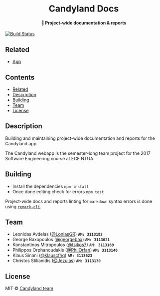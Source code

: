 <h1 align="center">
  Candyland Docs
</h1>

<h4 align="center">
  📝 Project-wide documentation & reports
</h4>

[![Build Status](https://travis-ci.com/klauscfhq/candyland-docs.svg?token=rXPPxPTH1doiuVrFnjqh&branch=master)](https://travis-ci.com/klauscfhq/candyland-docs)

## Related

- [App](https://github.com/klauscfhq/candyland-app)

## Contents

- [Related](#related)
- [Description](#description)
- [Building](#building)
- [Team](#team)
- [License](#license)

## Description

Building and maintaining project-wide documentation and reports for the Candyland app.

The Candyland webapp is the semester-long team project for the 2017 Software Engineering course at ECE NTUA.

## Building

- Install the dependencies `npm install`
- Once done editing check for errors `npm test`

Project-wide docs and reports linting for `markdown` syntax errors is done using [`remark-cli`](https://github.com/wooorm/remark/tree/master/packages/remark-cli).

## Team

- Leonidas Avdelas ([@LoniasGR](https://github.com/LoniasGR)) **`AM: 3113182`**
- George Baxopoulos ([@georgebax](https://github.com/georgebax)) **`AM: 3113021`**
- Konstantinos Mitropoulos ([@tsikos7](https://github.com/tsikos7)) **`AM: 3113169`**
- Philippos Orphanoudakis ([@PhilOrfan](https://github.com/PhilOrfan)) **`AM: 3113140`**
- Klaus Sinani ([@klauscfhq](https://github.com/klauscfhq)) **`AM: 3113623`**
- Christos Stilianidis ([@Jezulas](https://github.com/Jezulas)) **`AM: 3113130`**

## License

MIT © [Candyland team](https://github.com/klauscfhq/candyland-docs/blob/master/license.md)
